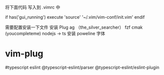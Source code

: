 将下面代码 写入到 .vimrc 中

if has('gui_running')
execute 'source' '~/.vim/vim-conf/init.vim'
endif


需要配置安装一下文件
安装 Plug
ag （the_silver_searcher）
fzf
cmak (youcompleteme)
nodejs -> ts 安装
poweline 字体
# vim-plug


#typescript
eslint
@typescript-eslint/parser
@typescript-eslint/eslint-plugin
